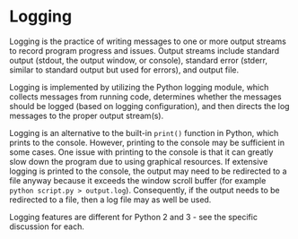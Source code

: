# Logging

Logging is the practice of writing messages to one or more output streams to record program progress and issues.
Output streams include standard output (stdout, the output window, or console),
standard error (stderr, similar to standard output but used for errors), and output file.

Logging is implemented by utilizing the Python logging module, which collects messages from running code,
determines whether the messages should be logged (based on logging configuration), and then directs the log messages to the
proper output stream(s).

Logging is an alternative to the built-in `print()` function in Python, which prints to the console.
However, printing to the console may be sufficient in some cases.
One issue with printing to the console is that it can greatly slow down the program due to using graphical resources.
If extensive logging is printed to the console, the output may need to be redirected to a file anyway because it exceeds the window scroll buffer
(for example `python script.py > output.log`).
Consequently, if the output needs to be redirected to a file, then a log file may as well be used.

Logging features are different for Python 2 and 3 - see the specific discussion for each.
